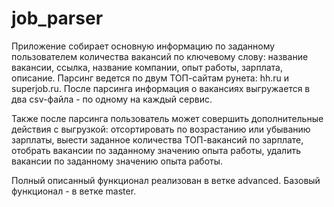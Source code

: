 # job_parser
Приложение собирает основную информацию по заданному пользователем количества вакансий по ключевому слову: 
название вакансии, ссылка,  название компании, опыт работы, зарплата, описание. Парсинг ведется по двум ТОП-сайтам рунета: hh.ru
и superjob.ru. После парсинга информация о вакансиях выгружается в два csv-файла - по одному на каждый сервис.

Также после парсинга пользователь может совершить дополнительные действия с выгрузкой: отсортировать по возрастанию или убыванию 
зарплаты, выести заданное количества ТОП-вакансий по зарплате, отобрать вакансии по заданному значению опыта работы, удалить вакансии 
по заданному значению опыта работы.

Полный описанный функционал реализован в ветке advanced. Базовый функционал - в ветке master.
